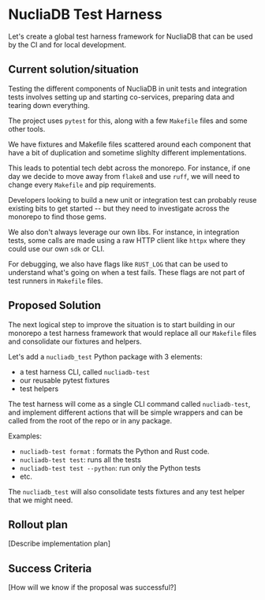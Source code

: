 # NucliaDB Test Harness

Let's create a global test harness framework for NucliaDB that can be used by the CI and for local development.

## Current solution/situation

Testing the different components of NucliaDB in unit tests and integration tests involves setting
up and starting co-services, preparing data and tearing down everything.

The project uses `pytest` for this, along with a few `Makefile` files and some
other tools.

We have fixtures and Makefile files scattered around each component that have a bit of duplication
and sometime slighlty different implementations.

This leads to potential tech debt across the monorepo. For instance, if one day we decide
to move away from `flake8` and use `ruff`, we will need to change every `Makefile` and pip requirements.

Developers looking to build a new unit or integration test can probably reuse existing bits
to get started -- but they need to investigate across the monorepo to find those gems.

We also don't always leverage our own libs. For instance, in integration tests, some calls
are made using a raw HTTP client like `httpx` where they could use our own `sdk` or CLI.

For debugging, we also have flags like `RUST_LOG` that can be used to understand what's going on
when a test fails. These flags are not part of test runners in `Makefile` files.

## Proposed Solution

The next logical step to improve the situation is to start building in our monorepo
a test harness framework that would replace all our `Makefile` files and consolidate our
fixtures and helpers.

Let's add a `nucliadb_test` Python package with 3 elements:

- a test harness CLI, called `nucliadb-test`
- our reusable pytest fixtures
- test helpers

The test harness will come as a single CLI command called `nucliadb-test`, and implement
different actions that will be simple wrappers and can be called from the root of the repo
or in any package.

Examples:

- `nucliadb-test format` : formats the Python and Rust code.
- `nucliadb-test test`: runs all the tests
- `nucliadb-test test --python`: run only the Python tests
- etc.

The `nucliadb_test` will also consolidate tests fixtures and any test helper that we might need.

## Rollout plan

[Describe implementation plan]

## Success Criteria

[How will we know if the proposal was successful?]
